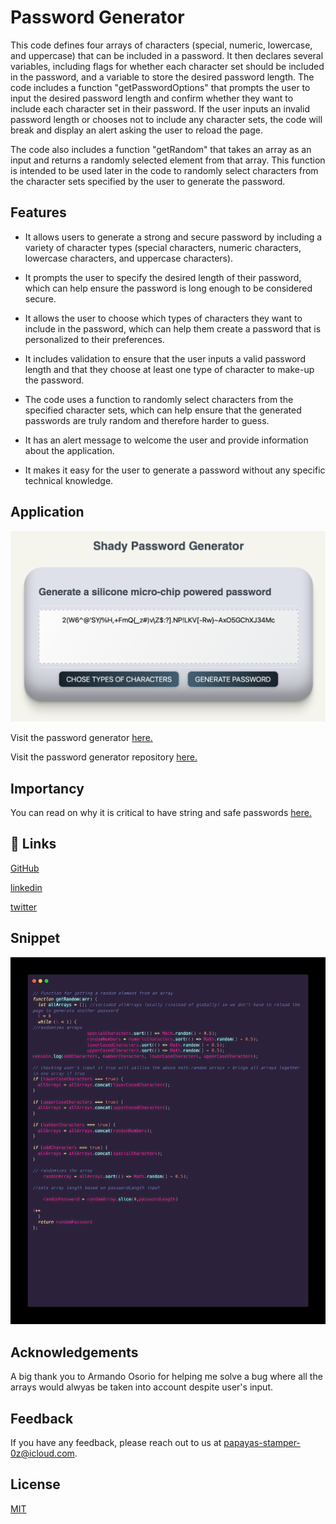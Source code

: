 # Password Generator

This code defines four arrays of characters (special, numeric, lowercase, and uppercase) that can be included in a password. It then declares several variables, including flags for whether each character set should be included in the password, and a variable to store the desired password length. The code includes a function "getPasswordOptions" that prompts the user to input the desired password length and confirm whether they want to include each character set in their password. If the user inputs an invalid password length or chooses not to include any character sets, the code will break and display an alert asking the user to reload the page.

The code also includes a function "getRandom" that takes an array as an input and returns a randomly selected element from that array. This function is intended to be used later in the code to randomly select characters from the character sets specified by the user to generate the password.




## Features

- It allows users to generate a strong and secure password by including a variety of character types (special characters, numeric characters, lowercase characters, and uppercase characters).

- It prompts the user to specify the desired length of their password, which can help ensure the password is long enough to be considered secure.

- It allows the user to choose which types of characters they want to include in the password, which can help them create a password that is personalized to their preferences.

- It includes validation to ensure that the user inputs a valid password length and that they choose at least one type of character to make-up the password.

- The code uses a function to randomly select characters from the specified character sets, which can help ensure that the generated passwords are truly random and therefore harder to guess.

- It has an alert message to welcome the user and provide information about the application.

- It makes it easy for the user to generate a password without any specific technical knowledge.



## Application

![deployed](./images/deployed.png)

Visit the password generator [here.](https://pandersail.github.io/password-generator/) 

Visit the password generator repository [here.](https://github.com/pandersail/password-generator)




## Importancy

You can read on why it is critical to have string and safe passwords [here.](https://www.securedatarecovery.com/resources/the-importance-of-strong-secure-passwords)




## 🔗 Links
[GitHub](https://github.com/pandersail)

[linkedin](https://www.linkedin.com/in/angeloantosilva/)

[twitter](https://twitter.com/pandersail)



## Snippet
![code](./images/carbon.png)



## Acknowledgements

A big thank you to Armando Osorio for helping me solve a bug where all the arrays would alwyas be taken into account despite user's input.



## Feedback

If you have any feedback, please reach out to us at papayas-stamper-0z@icloud.com.



## License

[MIT](https://choosealicense.com/licenses/mit/)

